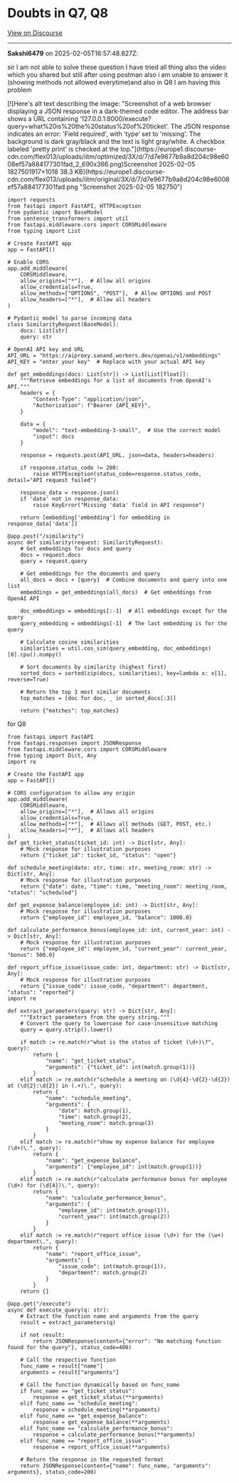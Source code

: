 # Doubts in Q7, Q8

[View on Discourse](https://discourse.onlinedegree.iitm.ac.in/t/doubts-in-q7-q8/166357)

---
**Sakshi6479** on 2025-02-05T16:57:48.827Z:

sir I am not able to solve these question I have tried all thing also the
video which you shared but still after using postman also i am unable to
answer it (showing methods not allowed everytime)and also in Q8 I am having
this problem  

[![Here's alt text describing the image: "Screenshot of a web browser
displaying a JSON response in a dark-themed code editor. The address bar shows
a URL containing
‘127.0.0.1:8000/execute?query=what%20is%20the%20status%20of%20ticket’. The
JSON response indicates an error: 'Field required', with ‘type’ set to
'missing'. The background is dark gray/black and the text is light gray/white.
A checkbox labeled 'pretty print' is checked at the
top."](https://europe1.discourse-
cdn.com/flex013/uploads/iitm/optimized/3X/d/7/d7e9677b9a8d204c98e6008ef57a884177301fad_2_690x366.png)Screenshot
2025-02-05 1827501917×1018 38.3 KB](https://europe1.discourse-
cdn.com/flex013/uploads/iitm/original/3X/d/7/d7e9677b9a8d204c98e6008ef57a884177301fad.png
"Screenshot 2025-02-05 182750")

    
    
    import requests
    from fastapi import FastAPI, HTTPException
    from pydantic import BaseModel
    from sentence_transformers import util
    from fastapi.middleware.cors import CORSMiddleware
    from typing import List
    
    # Create FastAPI app
    app = FastAPI()
    
    # Enable CORS
    app.add_middleware(
        CORSMiddleware,
        allow_origins=["*"],  # Allow all origins
        allow_credentials=True,
        allow_methods=["OPTIONS", "POST"],  # Allow OPTIONS and POST
        allow_headers=["*"],  # Allow all headers
    )
    
    # Pydantic model to parse incoming data
    class SimilarityRequest(BaseModel):
        docs: List[str]
        query: str
    
    # OpenAI API key and URL
    API_URL = "https://aiproxy.sanand.workers.dev/openai/v1/embeddings"
    API_KEY = "enter your key"  # Replace with your actual API key
    
    def get_embeddings(docs: List[str]) -> List[List[float]]:
        """Retrieve embeddings for a list of documents from OpenAI's API."""
        headers = {
            "Content-Type": "application/json",
            "Authorization": f"Bearer {API_KEY}",
        }
        
        data = {
            "model": "text-embedding-3-small",  # Use the correct model
            "input": docs
        }
    
        response = requests.post(API_URL, json=data, headers=headers)
    
        if response.status_code != 200:
            raise HTTPException(status_code=response.status_code, detail="API request failed")
    
        response_data = response.json()
        if 'data' not in response_data:
            raise KeyError("Missing 'data' field in API response")
    
        return [embedding['embedding'] for embedding in response_data['data']]
    
    @app.post("/similarity")
    async def similarity(request: SimilarityRequest):
        # Get embeddings for docs and query
        docs = request.docs
        query = request.query
    
        # Get embeddings for the documents and query
        all_docs = docs + [query]  # Combine documents and query into one list
        embeddings = get_embeddings(all_docs)  # Get embeddings from OpenAI API
    
        doc_embeddings = embeddings[:-1]  # All embeddings except for the query
        query_embedding = embeddings[-1]  # The last embedding is for the query
    
        # Calculate cosine similarities
        similarities = util.cos_sim(query_embedding, doc_embeddings)[0].cpu().numpy()
    
        # Sort documents by similarity (highest first)
        sorted_docs = sorted(zip(docs, similarities), key=lambda x: x[1], reverse=True)
    
        # Return the top 3 most similar documents
        top_matches = [doc for doc, _ in sorted_docs[:3]]
        
        return {"matches": top_matches}
    
    
    

for Q8

    
    
    from fastapi import FastAPI
    from fastapi.responses import JSONResponse
    from fastapi.middleware.cors import CORSMiddleware
    from typing import Dict, Any
    import re
    
    # Create the FastAPI app
    app = FastAPI()
    
    # CORS configuration to allow any origin
    app.add_middleware(
        CORSMiddleware,
        allow_origins=["*"],  # Allows all origins
        allow_credentials=True,
        allow_methods=["*"],  # Allows all methods (GET, POST, etc.)
        allow_headers=["*"],  # Allows all headers
    )
    def get_ticket_status(ticket_id: int) -> Dict[str, Any]:
        # Mock response for illustration purposes
        return {"ticket_id": ticket_id, "status": "open"}
    
    def schedule_meeting(date: str, time: str, meeting_room: str) -> Dict[str, Any]:
        # Mock response for illustration purposes
        return {"date": date, "time": time, "meeting_room": meeting_room, "status": "scheduled"}
    
    def get_expense_balance(employee_id: int) -> Dict[str, Any]:
        # Mock response for illustration purposes
        return {"employee_id": employee_id, "balance": 1000.0}
    
    def calculate_performance_bonus(employee_id: int, current_year: int) -> Dict[str, Any]:
        # Mock response for illustration purposes
        return {"employee_id": employee_id, "current_year": current_year, "bonus": 500.0}
    
    def report_office_issue(issue_code: int, department: str) -> Dict[str, Any]:
        # Mock response for illustration purposes
        return {"issue_code": issue_code, "department": department, "status": "reported"}
    import re
    
    def extract_parameters(query: str) -> Dict[str, Any]:
        """Extract parameters from the query string."""
        # Convert the query to lowercase for case-insensitive matching
        query = query.strip().lower()
    
        if match := re.match(r"what is the status of ticket (\d+)\?", query):
            return {
                "name": "get_ticket_status",
                "arguments": {"ticket_id": int(match.group(1))}
            }
        elif match := re.match(r"schedule a meeting on (\d{4}-\d{2}-\d{2}) at (\d{2}:\d{2}) in (.+)\.", query):
            return {
                "name": "schedule_meeting",
                "arguments": {
                    "date": match.group(1),
                    "time": match.group(2),
                    "meeting_room": match.group(3)
                }
            }
        elif match := re.match(r"show my expense balance for employee (\d+)\.", query):
            return {
                "name": "get_expense_balance",
                "arguments": {"employee_id": int(match.group(1))}
            }
        elif match := re.match(r"calculate performance bonus for employee (\d+) for (\d{4})\.", query):
            return {
                "name": "calculate_performance_bonus",
                "arguments": {
                    "employee_id": int(match.group(1)),
                    "current_year": int(match.group(2))
                }
            }
        elif match := re.match(r"report office issue (\d+) for the (\w+) department\.", query):
            return {
                "name": "report_office_issue",
                "arguments": {
                    "issue_code": int(match.group(1)),
                    "department": match.group(2)
                }
            }
        return {}
    
    @app.get("/execute")
    async def execute_query(q: str):
        # Extract the function name and arguments from the query
        result = extract_parameters(q)
        
        if not result:
            return JSONResponse(content={"error": "No matching function found for the query"}, status_code=400)
        
        # Call the respective function
        func_name = result["name"]
        arguments = result["arguments"]
        
        # Call the function dynamically based on func_name
        if func_name == "get_ticket_status":
            response = get_ticket_status(**arguments)
        elif func_name == "schedule_meeting":
            response = schedule_meeting(**arguments)
        elif func_name == "get_expense_balance":
            response = get_expense_balance(**arguments)
        elif func_name == "calculate_performance_bonus":
            response = calculate_performance_bonus(**arguments)
        elif func_name == "report_office_issue":
            response = report_office_issue(**arguments)
        
        # Return the response in the requested format
        return JSONResponse(content={"name": func_name, "arguments": arguments}, status_code=200)
    
    



